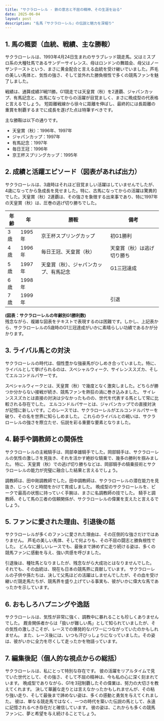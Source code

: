 ```yaml
---
title: "サクラローレル - 鉄の意志と不屈の精神、その生涯を辿る"
date: 2025-06-04
layout: post
description: "名馬『サクラローレル』の伝説と魅力を深堀り"
---
```


## 1. 馬の概要（血統、戦績、主な勝鞍）

サクラローレルは、1993年4月24日生まれのサラブレッド競走馬。父はミスプロ系の大種牡馬であるサンデーサイレンス、母はロンドンの舞踏会、母父はノーザンテーストという、まさに黄金配合と言える血統を受け継いでいました。芦毛の美しい馬体と、気性の強さ、そして並外れた勝負根性で多くの競馬ファンを魅了しました。

戦績は、通算成績31戦11勝。G1競走では天皇賞（秋）を2連覇、ジャパンカップ、有馬記念と、古馬になってからの活躍が目覚ましく、まさに晩成型の代表格と言えるでしょう。  短距離戦線から徐々に距離を伸ばし、最終的には長距離の重賞を制覇するまでに成長を遂げた点は特筆すべきです。

主な勝鞍は以下の通りです。

* 天皇賞（秋）：1996年、1997年
* ジャパンカップ：1997年
* 有馬記念：1997年
* 毎日王冠：1996年
* 京王杯スプリングカップ：1995年


## 2. 成績と活躍エピソード（図表があれば出力）

サクラローレルは、3歳時はそれほど目覚ましい活躍はしていませんでしたが、4歳になってから急成長を見せました。特に、古馬になってからの活躍は驚異的でした。天皇賞（秋）2連覇は、その強さを象徴する出来事であり、特に1997年の天皇賞（秋）は、圧巻の逃げ切り勝ちでした。

| 年齢 | 年 | 勝鞍 | 備考 |
|---|---|---|---|
| 3歳 | 1995年 | 京王杯スプリングカップ | 初G1勝利 |
| 4歳 | 1996年 | 毎日王冠、天皇賞（秋） | 天皇賞（秋）は逃げ切り勝ち |
| 5歳 | 1997年 | 天皇賞（秋）、ジャパンカップ、有馬記念 | G1三冠達成 |
| 6歳 | 1998年 |  |  |
| 7歳 | 1999年 |  |  引退 |

**(図表：サクラローレルの年齢別G1勝利数)**  
残念ながら、複雑な図表をテキストで表現するのは困難です。しかし、上記表から、サクラローレルの5歳時のG1三冠達成がいかに素晴らしい功績であるかが分かります。


## 3. ライバル馬との対決

サクラローレルの時代は、個性豊かな強豪馬がひしめき合っていました。特に、ライバルとして挙げられるのは、スペシャルウィーク、サイレンススズカ、そしてエルコンドルパサーです。

スペシャルウィークとは、天皇賞（秋）で幾度となく激突しました。どちらが勝つか分からない接戦が続き、競馬ファンを熱狂の渦に巻き込みました。  サイレンススズカとは直接の対決は少なかったものの、世代を代表する馬として常に比較される存在でした。  エルコンドルパサーとは、ジャパンカップでの直接対決が記憶に新しいです。このレースでは、サクラローレルがエルコンドルパサーを破り、その名を世界に知らしめました。  これらのライバルとの戦いは、サクラローレルの強さを際立たせ、伝説を彩る重要な要素となりました。


## 4. 騎手や調教師との関係性

サクラローレルの主戦騎手は、岡部幸雄騎手でした。岡部騎手は、サクラローレルの気性の激しさを見抜き、それを活かす絶妙な騎乗で、幾多の勝利を掴みました。  特に、天皇賞（秋）での逃げ切り勝ちなどは、岡部騎手の騎乗技術とサクラローレルの能力が完璧に融合した結果と言えるでしょう。

調教師は、田中剛調教師でした。田中調教師は、サクラローレルの潜在能力を見抜き、じっくりと時間をかけて育成しました。  晩成型のサクラローレルを、ピークで最高の状態に持っていく手腕は、まさに名調教師の技でした。  騎手と調教師、そして馬の三者の信頼関係が、サクラローレルの偉業を支えたと言えるでしょう。


## 5. ファンに愛された理由、引退後の話

サクラローレルが多くのファンに愛された理由は、その圧倒的な強さだけではありません。  芦毛の美しい馬体、そして何よりも、その不屈の闘志と勝負根性でした。  どんなに厳しいレースでも、最後まで諦めずに走り続ける姿は、多くの競馬ファンに感動を与え、強い共感を呼びました。

引退後は、種牡馬となりましたが、残念ながら大成功とはなりませんでした。  それでも、その血統は、現在も日本の競馬界に貢献しています。  サクラローレルの子供や孫たちは、決して父馬ほどの活躍はしませんでしたが、その血を受け継いだ競走馬たちが、競馬界を盛り上げている事実も、彼がいかに偉大な馬であったかを示しています。


## 6. おもしろハプニングや逸話

サクラローレルは、気性が非常に強く、調教中に暴れることも珍しくありませんでした。  厩舎関係者からは「扱いが難しい馬」として知られていましたが、その気性の激しさこそが、レースでの爆発的なパワーにつながっていたのかもしれません。  また、レース後には、いつも汗びっしょりになっていました。その姿は、彼がいかに全力を尽くして走ったかを物語っています。


## 7. 編集後記（個人的な視点からの総括）

サクラローレルは、私にとって特別な存在です。  彼の活躍をリアルタイムで見ていた世代として、その強さ、そして不屈の精神は、今も私の心に深く刻まれています。  晩成型でありながら、G1を3冠制覇したその偉業は、努力の大切さを教えてくれます。  決して華麗な走りとは言えなかったかもしれませんが、その粘り強い走り、そして最後まで諦めない姿は、多くの感動と勇気を与えてくれました。  彼は、単なる競走馬ではなく、一つの時代を築いた伝説の馬として、永遠に記憶されるべき存在だと確信しています。  彼の姿は、これからも多くの競馬ファンに、夢と希望を与え続けることでしょう。
